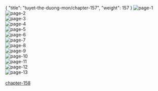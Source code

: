 { "title": "tuyet-the-duong-mon/chapter-157", "weight": 157 }
<img src="tuyet-the-duong-mon_0157_01-cd6723e48f80de1c6d967e30aeee42f7.webp" alt="page-1" origin="http://1.bp.blogspot.com/-EfeW0lrWFwI/W03NmBr7B5I/AAAAAAABMDs/l9_R2vNYwqw1p2KnVRafatQrhH1q5llEgCLcBGAs/s1600/1.jpg?imgmax=0"><br/>
<img src="tuyet-the-duong-mon_0157_02-92b90608eaf56f5d946bafbc2af47239.webp" alt="page-2" origin="http://1.bp.blogspot.com/-Pp7cONANKmg/W03NoNp9xJI/AAAAAAABMEA/I3U0gFaOFaA1vb20ji6wnrlTy2Zj1DnCQCLcBGAs/s1600/2.jpg?imgmax=0"><br/>
<img src="tuyet-the-duong-mon_0157_03-aaa3070f098675d7d39f6b19bbe4592b.webp" alt="page-3" origin="http://1.bp.blogspot.com/-5ML9e4mRG2A/W03Nov5ScEI/AAAAAAABMEE/4jLjqcipRdI_Wd8zIZ5KfwFLKv17NXmiQCLcBGAs/s1600/3.jpg?imgmax=0"><br/>
<img src="tuyet-the-duong-mon_0157_04-4b9433aa0ad9c2d3404c7503cdca68a4.webp" alt="page-4" origin="http://1.bp.blogspot.com/-z7wMoO4jgh8/W03NpB2mu1I/AAAAAAABMEI/j-oqNNAMELouX8rDrgEu4KM4Mjc9pxdwQCLcBGAs/s1600/4.jpg?imgmax=0"><br/>
<img src="tuyet-the-duong-mon_0157_05-78e2a4cb303355be5c597bc4a2488e87.webp" alt="page-5" origin="http://1.bp.blogspot.com/-H9KLMxQcIw8/W03Npg5f8zI/AAAAAAABMEM/I9-JkYVuLLst2D7bY7qWGg4bCNhnAVEgQCLcBGAs/s1600/5.jpg?imgmax=0"><br/>
<img src="tuyet-the-duong-mon_0157_06-a3ff83dcc30437b4f1fbe9b50d1a3d3a.webp" alt="page-6" origin="http://1.bp.blogspot.com/-D__bXyb7srY/W03NqIoOveI/AAAAAAABMEQ/cuI3r_Q74hYgkaU_cYmMG8XoCuy49n1KwCLcBGAs/s1600/6.jpg?imgmax=0"><br/>
<img src="tuyet-the-duong-mon_0157_07-f98a4af5b36ff2a8d1ff7f7685b01684.webp" alt="page-7" origin="http://1.bp.blogspot.com/-B1aWfbSduJs/W03NqsmAPwI/AAAAAAABMEU/VjavFzq1358Sojl0JDTneMXOR2n6KWoRACLcBGAs/s1600/7.jpg?imgmax=0"><br/>
<img src="tuyet-the-duong-mon_0157_08-fb9957731a6f34e86ef17b5c7c48560d.webp" alt="page-8" origin="http://1.bp.blogspot.com/-pqKVAj3dMF0/W03NrOmEUNI/AAAAAAABMEY/WLJollSO8tQmmvv3cIJxQY2b8xwdqruaACLcBGAs/s1600/8.jpg?imgmax=0"><br/>
<img src="tuyet-the-duong-mon_0157_09-774ee42ef187fb8ffbf4db885bcbef19.webp" alt="page-9" origin="http://1.bp.blogspot.com/-zvLb_jtvhok/W03NrtphfCI/AAAAAAABMEc/Q299vdbPiHY8dHSCoLS7eoDbuuPoEcSswCLcBGAs/s1600/9.jpg?imgmax=0"><br/>
<img src="tuyet-the-duong-mon_0157_10-cb15848cf2352d5cb7fd7742b5fa57ca.webp" alt="page-10" origin="http://1.bp.blogspot.com/-mdGqArh6phw/W03NmIXUbcI/AAAAAAABMDo/h9vDW6oOLMYM25f8wQiUrd3N8O1e9s_NgCLcBGAs/s1600/10.jpg?imgmax=0"><br/>
<img src="tuyet-the-duong-mon_0157_11-bb49fbe11c7d2a1b4bed2793db5401d5.webp" alt="page-11" origin="http://1.bp.blogspot.com/-aZFLe5txnVc/W03Nm_wI24I/AAAAAAABMD0/nY7cDU3O81syKXfB8v9v0yzz0qttI7ZbwCLcBGAs/s1600/11.jpg?imgmax=0"><br/>
<img src="tuyet-the-duong-mon_0157_12-0f907a30acfcd8c51fc14e05a0abcc7d.webp" alt="page-12" origin="http://1.bp.blogspot.com/-zvjVnzTvYEA/W03NnA1pybI/AAAAAAABMD4/719zf_NFt3g5vWs4-ajqKEmHh5M-SlBLwCLcBGAs/s1600/12.jpg?imgmax=0"><br/>
<img src="tuyet-the-duong-mon_0157_13-ba885ec35a0c2cdcbe466c3f7f56b3b8.webp" alt="page-13" origin="http://1.bp.blogspot.com/-0o1JtpMtduo/W03NnhhUZ3I/AAAAAAABMD8/GFjhfQ6HpXQK1oMceoKBrEnP6oETrUaHgCLcBGAs/s1600/13.jpg?imgmax=0"><br/>
<br/><a class="nextchap" href="/tuyet-the-duong-mon/chapter-158">chapter-158</a>
